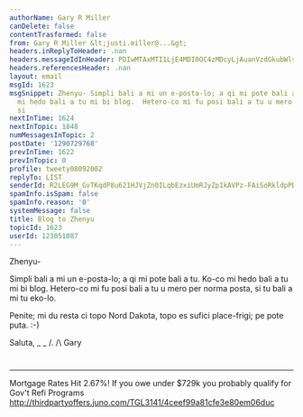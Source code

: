 ```yaml
---
authorName: Gary R Miller
canDelete: false
contentTrasformed: false
from: Gary R Miller &lt;justi.miller@...&gt;
headers.inReplyToHeader: .nan
headers.messageIdInHeader: PDIwMTAxMTI1LjE4MDI0OC4zMDcyLjAuanVzdGkubWlsbGVyQGp1bm8uY29tPg==
headers.referencesHeader: .nan
layout: email
msgId: 1623
msgSnippet: Zhenyu- Simpli bali a mi un e-posta-lo; a qi mi pote bali a tu.  Ko-co
  mi hedo bali a tu mi bi blog.  Hetero-co mi fu posi bali a tu u mero per norma posta,
  si
nextInTime: 1624
nextInTopic: 1848
numMessagesInTopic: 2
postDate: '1290729768'
prevInTime: 1622
prevInTopic: 0
profile: tweety08092002
replyTo: LIST
senderId: R2LEG9M_GvTKqdP8u621HJVjZn0ILqbEzxiUmRJyZp1kAVPz-FAiSoRkldpPDkswfRlhtV19lLVWYcwcDQG9Q4x8w1MVzpQJmxRFbQ
spamInfo.isSpam: false
spamInfo.reason: '0'
systemMessage: false
title: Blog to Zhenyu
topicId: 1623
userId: 123051087
---
```


Zhenyu-

Simpli bali a mi un e-posta-lo; a qi mi pote bali a tu.  Ko-co mi hedo
bali a tu mi bi blog.  Hetero-co mi fu posi bali a tu u mero per norma
posta, si tu bali a mi tu eko-lo.

Penite; mi du resta ci topo Nord Dakota, topo es sufici place-frigi; pe
pote puta.  :-)

Saluta,
_ _
/.
/\   Gary
#
____________________________________________________________
Mortgage Rates Hit 2.67%!
If you owe under $729k you probably qualify for Gov't Refi Programs
http://thirdpartyoffers.juno.com/TGL3141/4ceef99a81cfe3e80em06duc

